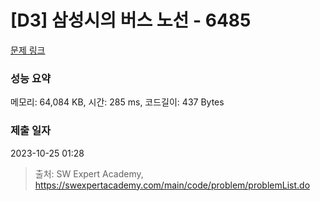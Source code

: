 # [D3] 삼성시의 버스 노선 - 6485 

[문제 링크](https://swexpertacademy.com/main/code/problem/problemDetail.do?contestProbId=AWczm7QaACgDFAWn) 

### 성능 요약

메모리: 64,084 KB, 시간: 285 ms, 코드길이: 437 Bytes

### 제출 일자

2023-10-25 01:28



> 출처: SW Expert Academy, https://swexpertacademy.com/main/code/problem/problemList.do
